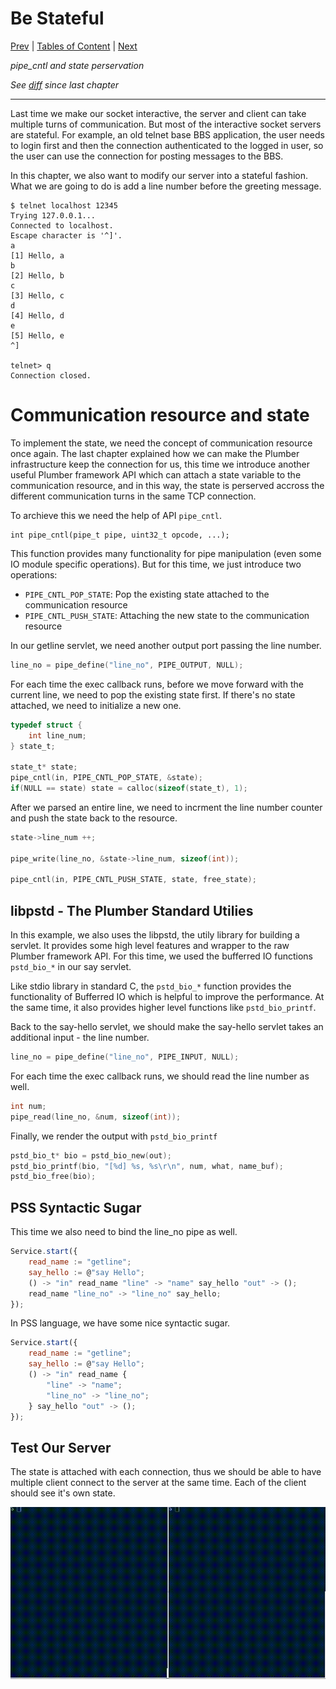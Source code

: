 # Be Stateful

[Prev](https://github.com/38/plumber-tutorial/blob/6-interactive-src/README.md) | 
[Tables of Content](https://github.com/38/plumber-tutorial/blob/master/README.md) | 
[Next](https://github.com/38/plumber-tutorial/blob/8-be-typed/README.md)

*pipe_cntl and state perservation*

*See [diff](https://github.com/38/plumber-tutorial/compare/6-interactive-src...7-be-stateful-src) since last chapter*

---

Last time we make our socket interactive, the server and client can take multiple turns of communication. But most of the interactive socket servers are stateful. For example, an old telnet base BBS application, the user needs to login first and then the connection authenticated to the logged in user, so the user can use the connection for posting messages to the BBS. 

In this chapter, we also want to modify our server into a stateful fashion. What we are going to do is add a line number before the greeting message.

```
$ telnet localhost 12345
Trying 127.0.0.1...
Connected to localhost.
Escape character is '^]'.
a
[1] Hello, a
b
[2] Hello, b
c
[3] Hello, c
d
[4] Hello, d
e
[5] Hello, e
^]

telnet> q
Connection closed.
```

# Communication resource and state

To implement the state, we need the concept of communication resource once again. 
The last chapter explained how we can make the Plumber infrastructure keep the 
connection for us, this time we introduce another useful Plumber framework API
which can attach a state variable to the communication resource, and in this way,
the state is perserved accross the different communication turns in the same
TCP connection.

To archieve this we need the help of API `pipe_cntl`.

```
int pipe_cntl(pipe_t pipe, uint32_t opcode, ...);
```

This function provides many functionality for pipe manipulation (even some IO module specific operations). But for this time, we just introduce two operations:

* `PIPE_CNTL_POP_STATE`: Pop the existing state attached to the communication resource
* `PIPE_CNTL_PUSH_STATE`: Attaching the new state to the communication resource

In our getline servlet, we need another output port passing the line number.

```C
line_no = pipe_define("line_no", PIPE_OUTPUT, NULL);
```
   
For each time the exec callback runs, before we move forward with the current line, we need to pop the existing state first. If there's no state attached, we need to initialize a new one.

```C
typedef struct {
	int line_num;
} state_t;

state_t* state;
pipe_cntl(in, PIPE_CNTL_POP_STATE, &state);
if(NULL == state) state = calloc(sizeof(state_t), 1);
```

After we parsed an entire line, we need to incrment the line number counter and push the state  back to the resource.

```C
state->line_num ++;

pipe_write(line_no, &state->line_num, sizeof(int));

pipe_cntl(in, PIPE_CNTL_PUSH_STATE, state, free_state);
```

## libpstd - The Plumber Standard Utilies

In this example, we also uses the libpstd, the utily library for building a servlet. It provides some high level features and wrapper to the raw Plumber framework API. For this time, we used the bufferred IO functions `pstd_bio_*` in our say servlet.

Like stdio library in standard C, the `pstd_bio_*` function provides the functionality of Bufferred IO which is helpful to improve the performance. At the same time, it also provides higher level functions like `pstd_bio_printf`. 

Back to the say-hello servlet, we should make the say-hello servlet takes an additional input - the line number.

```C
line_no = pipe_define("line_no", PIPE_INPUT, NULL);
```

For each time the exec callback runs, we should read the line number as well.

```C
int num;
pipe_read(line_no, &num, sizeof(int));
```

Finally, we render the output with `pstd_bio_printf`

```C
pstd_bio_t* bio = pstd_bio_new(out);
pstd_bio_printf(bio, "[%d] %s, %s\r\n", num, what, name_buf);
pstd_bio_free(bio);
```

## PSS Syntactic Sugar

This time we also need to bind the line\_no pipe as well.

```javascript
Service.start({
	read_name := "getline";
	say_hello := @"say Hello";
	() -> "in" read_name "line" -> "name" say_hello "out" -> ();
	read_name "line_no" -> "line_no" say_hello;
});
```

In PSS language, we have some nice syntactic sugar.

```javascript
Service.start({
	read_name := "getline";
	say_hello := @"say Hello";
	() -> "in" read_name {
		"line" -> "name";
		"line_no" -> "line_no";
	} say_hello "out" -> ();
});
```

## Test Our Server

The state is attached with each connection, thus we should be able to have multiple client connect to the server at the same time. Each of the client should see it's own state.

![screenshot](https://raw.githubusercontent.com/38/plumber-tutorial/7-stateful/test.gif)
